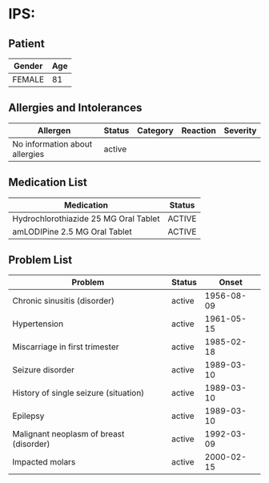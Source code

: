 # IPS:

## Patient

|Gender|Age|
|---|---|
|FEMALE|81|

## Allergies and Intolerances

|Allergen|Status|Category|Reaction|Severity|
|---|---|---|---|---|
|No information about allergies|active||||

## Medication List

|Medication|Status|
|---|---|
|Hydrochlorothiazide 25 MG Oral Tablet|ACTIVE|
|amLODIPine 2.5 MG Oral Tablet|ACTIVE|

## Problem List

|Problem|Status|Onset|
|---|---|---|
|Chronic sinusitis (disorder)|active|1956-08-09|
|Hypertension|active|1961-05-15|
|Miscarriage in first trimester|active|1985-02-18|
|Seizure disorder|active|1989-03-10|
|History of single seizure (situation)|active|1989-03-10|
|Epilepsy|active|1989-03-10|
|Malignant neoplasm of breast (disorder)|active|1992-03-09|
|Impacted molars|active|2000-02-15|
